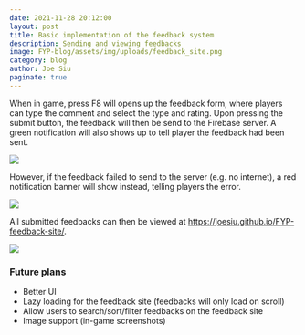 ```yaml
---
date: 2021-11-28 20:12:00
layout: post
title: Basic implementation of the feedback system
description: Sending and viewing feedbacks
image: FYP-blog/assets/img/uploads/feedback_site.png
category: blog
author: Joe Siu
paginate: true
---
```

When in game, press F8 will opens up the feedback form, where players can type the comment and select the type and rating. Upon pressing the submit button, the feedback will then be send to the Firebase server. A green notification will also shows up to tell player the feedback had been sent.

![](/FYP-blog/assets/img/uploads/feedback_success.png)

However, if the feedback failed to send to the server (e.g. no internet), a red notification banner will show instead, telling players the error.

![](/FYP-blog/assets/img/uploads/feedback_fail.png)

All submitted feedbacks can then be viewed at <https://joesiu.github.io/FYP-feedback-site/>.

![](/FYP-blog/assets/img/uploads/feedback_site.png)



### Future plans

* Better UI
* Lazy loading for the feedback site (feedbacks will only load on scroll)
* Allow users to search/sort/filter feedbacks on the feedback site
* Image support (in-game screenshots)